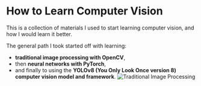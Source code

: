 # How to Learn Computer Vision
This is a collection of materials I used to start learning computer vision, and how I would learn it better. 

The general path I took started off with learning:
- **traditional image processing with OpenCV**,
- then **neural networks with PyTorch**,
- and finally to using the **YOLOv8 (You Only Look Once version 8) computer vision model and framework**.
![Traditional Image Processing](https://github.com/user-attachments/assets/237cab21-a81d-4039-a2c0-d8cc8e6fa174) 
